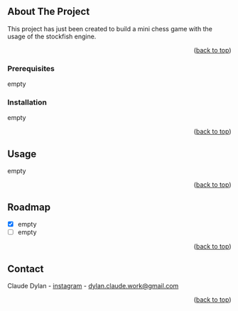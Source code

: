 <div id="top"></div>

<!-- ABOUT THE PROJECT -->
## About The Project

This project has just been created to build a mini chess game with the usage of the stockfish engine.

<p align="right">(<a href="#top">back to top</a>)</p>

<!-- PREREQUISITES -->
### Prerequisites

empty

<!-- INSTALLATION -->
### Installation

empty

<p align="right">(<a href="#top">back to top</a>)</p>

<!-- USAGE EXAMPLES -->
## Usage

empty

<p align="right">(<a href="#top">back to top</a>)</p>

<!-- ROADMAP -->
## Roadmap

- [x] empty
- [ ] empty

<p align="right">(<a href="#top">back to top</a>)</p>

<!-- CONTACT -->
## Contact

Claude Dylan - [instagram](https://instagram.com/dylanparagliding) - dylan.claude.work@gmail.com

<p align="right">(<a href="#top">back to top</a>)</p>
